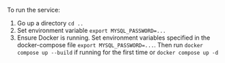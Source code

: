 To run the service:
1. Go up a directory `cd ..`
2. Set environment variable `export MYSQL_PASSWORD=...` 
3. Ensure Docker is running. Set environment variables specified in the docker-compose file `export MYSQL_PASSWORD=...`. Then run `docker compose up --build` if running for the first time or `docker compose up -d`
